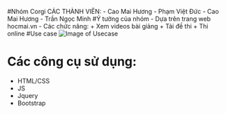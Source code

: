 #Nhóm Corgi
CÁC THÀNH VIÊN:
	- Cao Mai Hương
	- Phạm Việt Đức
	- Cao Mai Hương
	- Trần Ngọc Minh
#Ý tưởng của nhóm
	- Dựa trên trang web hocmai.vn
	- Các chức năng:
		+ Xem videos bài giảng
		+ Tải đề thi
		+ Thi online
#Use case
	![Image of Usecase](https://github.com/huyhoc1310/INT2208-2-2017/blob/master/Nhom-Corgi/usecase.png)

# Các công cụ sử dụng:
  - HTML/CSS
  - JS
  - Jquery
  - Bootstrap
 


